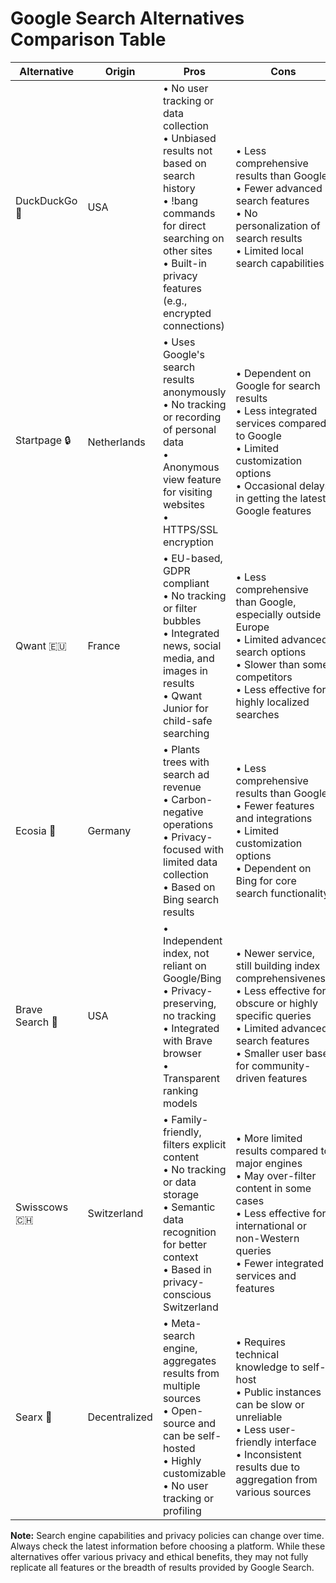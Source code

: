 # Google Search Alternatives Comparison Table

| Alternative | Origin | Pros | Cons |
|-------------|--------|------|------|
| DuckDuckGo 🦆 | USA | • No user tracking or data collection<br>• Unbiased results not based on search history<br>• !bang commands for direct searching on other sites<br>• Built-in privacy features (e.g., encrypted connections) | • Less comprehensive results than Google<br>• Fewer advanced search features<br>• No personalization of search results<br>• Limited local search capabilities |
| Startpage 🔒 | Netherlands | • Uses Google's search results anonymously<br>• No tracking or recording of personal data<br>• Anonymous view feature for visiting websites<br>• HTTPS/SSL encryption | • Dependent on Google for search results<br>• Less integrated services compared to Google<br>• Limited customization options<br>• Occasional delays in getting the latest Google features |
| Qwant 🇪🇺 | France | • EU-based, GDPR compliant<br>• No tracking or filter bubbles<br>• Integrated news, social media, and images in results<br>• Qwant Junior for child-safe searching | • Less comprehensive than Google, especially outside Europe<br>• Limited advanced search options<br>• Slower than some competitors<br>• Less effective for highly localized searches |
| Ecosia 🌳 | Germany | • Plants trees with search ad revenue<br>• Carbon-negative operations<br>• Privacy-focused with limited data collection<br>• Based on Bing search results | • Less comprehensive results than Google<br>• Fewer features and integrations<br>• Limited customization options<br>• Dependent on Bing for core search functionality |
| Brave Search 🦁 | USA | • Independent index, not reliant on Google/Bing<br>• Privacy-preserving, no tracking<br>• Integrated with Brave browser<br>• Transparent ranking models | • Newer service, still building index comprehensiveness<br>• Less effective for obscure or highly specific queries<br>• Limited advanced search features<br>• Smaller user base for community-driven features |
| Swisscows 🇨🇭 | Switzerland | • Family-friendly, filters explicit content<br>• No tracking or data storage<br>• Semantic data recognition for better context<br>• Based in privacy-conscious Switzerland | • More limited results compared to major engines<br>• May over-filter content in some cases<br>• Less effective for international or non-Western queries<br>• Fewer integrated services and features |
| Searx 🔧 | Decentralized | • Meta-search engine, aggregates results from multiple sources<br>• Open-source and can be self-hosted<br>• Highly customizable<br>• No user tracking or profiling | • Requires technical knowledge to self-host<br>• Public instances can be slow or unreliable<br>• Less user-friendly interface<br>• Inconsistent results due to aggregation from various sources |

**Note:** Search engine capabilities and privacy policies can change over time. Always check the latest information before choosing a platform. While these alternatives offer various privacy and ethical benefits, they may not fully replicate all features or the breadth of results provided by Google Search.
